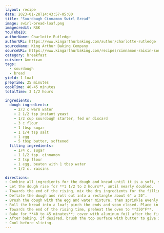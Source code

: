 ```yaml
---
layout: recipe
date: 2023-01-28T14:43:57-05:00
title: "Sourdough Cinnamon Swirl Bread"
image: swirl-bread-loaf.png
imagecredit: RSK
YouTubeID:
authorName: Charlotte Rutledge
authorURL: https://www.kingarthurbaking.com/author/charlotte-rutledge
sourceName: King Arthur Baking Company
sourceURL: https://www.kingarthurbaking.com/recipes/cinnamon-raisin-sourdough-bread-recipe
category: breakfast
cuisine: American
tags:
  - sourdough
  - bread
yield: 1 loaf
prepTime: 25 minutes
cookTime: 40-45 minutes
totalTime: 3 1/2 hours

ingredients:
  dough ingredients:
    - 2/3 c warm water
    - 2 1/2 tsp instant yeast
    - 1/2 cup sourdough starter, fed or discard
    - 3 c flour
    - 1 tbsp sugar
    - 1 1/4 tsp salt
    - 1 egg
    - 5 tbsp butter, softened
  filling ingredients:
    - 1/4 c. sugar
    - 1 1/2 tsp. cinnamon
    - 2 tsp flour
    - 1 egg, beaten with 1 tbsp water
    - 1/2 c. raisins

directions:
- Combine all ingredients for the dough and knead until it is a soft, smooth dough.
- Let the dough rise for **1 1/2 to 2 hours**, until nearly doubled.
- Towards the end of the rising, mix the dry ingredients for the filling (sugar, cinnamon, flour).
- Deflate the dough and roll out into a rectangle about 6" x 20".
- Brush the dough with the egg and water mixture, then sprinkle evenly with filling and raisins, leaving one short edge bare for sealing the loaf.
- Roll the bread into a loaf; pinch the ends and seam closed. Place in a loaf pan and allow to rise for **1 hour**.
- Towards the end of the rising time, preheat the oven to **350°F**.
- Bake for **40 to 45 minutes**; cover with aluminum foil after the first 15 minutes.
- After baking, if desired, brush the top surface with butter to give it a softer crust.
- Cool before slicing.
---
```

